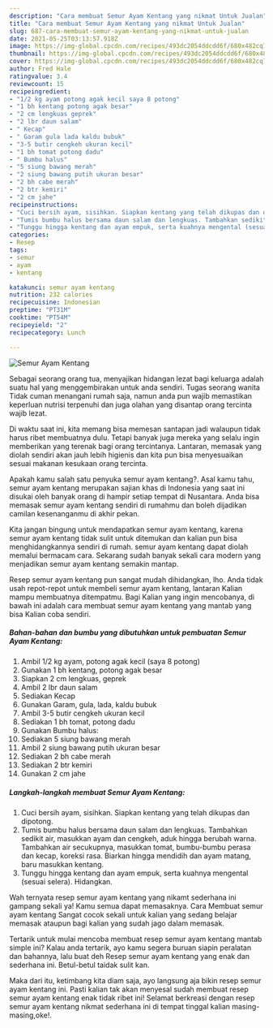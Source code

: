 ```yaml
---
description: "Cara membuat Semur Ayam Kentang yang nikmat Untuk Jualan"
title: "Cara membuat Semur Ayam Kentang yang nikmat Untuk Jualan"
slug: 687-cara-membuat-semur-ayam-kentang-yang-nikmat-untuk-jualan
date: 2021-05-25T03:13:57.918Z
image: https://img-global.cpcdn.com/recipes/493dc2054ddcdd6f/680x482cq70/semur-ayam-kentang-foto-resep-utama.jpg
thumbnail: https://img-global.cpcdn.com/recipes/493dc2054ddcdd6f/680x482cq70/semur-ayam-kentang-foto-resep-utama.jpg
cover: https://img-global.cpcdn.com/recipes/493dc2054ddcdd6f/680x482cq70/semur-ayam-kentang-foto-resep-utama.jpg
author: Fred Hale
ratingvalue: 3.4
reviewcount: 15
recipeingredient:
- "1/2 kg ayam potong agak kecil saya 8 potong"
- "1 bh kentang potong agak besar"
- "2 cm lengkuas geprek"
- "2 lbr daun salam"
- " Kecap"
- " Garam gula lada kaldu bubuk"
- "3-5 butir cengkeh ukuran kecil"
- "1 bh tomat potong dadu"
- " Bumbu halus"
- "5 siung bawang merah"
- "2 siung bawang putih ukuran besar"
- "2 bh cabe merah"
- "2 btr kemiri"
- "2 cm jahe"
recipeinstructions:
- "Cuci bersih ayam, sisihkan. Siapkan kentang yang telah dikupas dan dipotong."
- "Tumis bumbu halus bersama daun salam dan lengkuas. Tambahkan sedikit air, masukkan ayam dan cengkeh, aduk hingga berubah warna. Tambahkan air secukupnya, masukkan tomat, bumbu-bumbu perasa dan kecap, koreksi rasa. Biarkan hingga mendidih dan ayam matang, baru masukkan kentang."
- "Tunggu hingga kentang dan ayam empuk, serta kuahnya mengental (sesuai selera). Hidangkan."
categories:
- Resep
tags:
- semur
- ayam
- kentang

katakunci: semur ayam kentang 
nutrition: 232 calories
recipecuisine: Indonesian
preptime: "PT31M"
cooktime: "PT54M"
recipeyield: "2"
recipecategory: Lunch

---
```



![Semur Ayam Kentang](https://img-global.cpcdn.com/recipes/493dc2054ddcdd6f/680x482cq70/semur-ayam-kentang-foto-resep-utama.jpg)

Sebagai seorang orang tua, menyajikan hidangan lezat bagi keluarga adalah suatu hal yang menggembirakan untuk anda sendiri. Tugas seorang  wanita Tidak cuman menangani rumah saja, namun anda pun wajib memastikan keperluan nutrisi terpenuhi dan juga olahan yang disantap orang tercinta wajib lezat.

Di waktu  saat ini, kita memang bisa memesan santapan jadi walaupun tidak harus ribet membuatnya dulu. Tetapi banyak juga mereka yang selalu ingin memberikan yang terenak bagi orang tercintanya. Lantaran, memasak yang diolah sendiri akan jauh lebih higienis dan kita pun bisa menyesuaikan sesuai makanan kesukaan orang tercinta. 



Apakah kamu salah satu penyuka semur ayam kentang?. Asal kamu tahu, semur ayam kentang merupakan sajian khas di Indonesia yang saat ini disukai oleh banyak orang di hampir setiap tempat di Nusantara. Anda bisa memasak semur ayam kentang sendiri di rumahmu dan boleh dijadikan camilan kesenanganmu di akhir pekan.

Kita jangan bingung untuk mendapatkan semur ayam kentang, karena semur ayam kentang tidak sulit untuk ditemukan dan kalian pun bisa menghidangkannya sendiri di rumah. semur ayam kentang dapat diolah memalui bermacam cara. Sekarang sudah banyak sekali cara modern yang menjadikan semur ayam kentang semakin mantap.

Resep semur ayam kentang pun sangat mudah dihidangkan, lho. Anda tidak usah repot-repot untuk membeli semur ayam kentang, lantaran Kalian mampu membuatnya ditempatmu. Bagi Kalian yang ingin mencobanya, di bawah ini adalah cara membuat semur ayam kentang yang mantab yang bisa Kalian coba sendiri.

<!--inarticleads1-->

##### Bahan-bahan dan bumbu yang dibutuhkan untuk pembuatan Semur Ayam Kentang:

1. Ambil 1/2 kg ayam, potong agak kecil (saya 8 potong)
1. Gunakan 1 bh kentang, potong agak besar
1. Siapkan 2 cm lengkuas, geprek
1. Ambil 2 lbr daun salam
1. Sediakan  Kecap
1. Gunakan  Garam, gula, lada, kaldu bubuk
1. Ambil 3-5 butir cengkeh ukuran kecil
1. Sediakan 1 bh tomat, potong dadu
1. Gunakan  Bumbu halus:
1. Sediakan 5 siung bawang merah
1. Ambil 2 siung bawang putih ukuran besar
1. Sediakan 2 bh cabe merah
1. Sediakan 2 btr kemiri
1. Gunakan 2 cm jahe




<!--inarticleads2-->

##### Langkah-langkah membuat Semur Ayam Kentang:

1. Cuci bersih ayam, sisihkan. Siapkan kentang yang telah dikupas dan dipotong.
1. Tumis bumbu halus bersama daun salam dan lengkuas. Tambahkan sedikit air, masukkan ayam dan cengkeh, aduk hingga berubah warna. Tambahkan air secukupnya, masukkan tomat, bumbu-bumbu perasa dan kecap, koreksi rasa. Biarkan hingga mendidih dan ayam matang, baru masukkan kentang.
1. Tunggu hingga kentang dan ayam empuk, serta kuahnya mengental (sesuai selera). Hidangkan.




Wah ternyata resep semur ayam kentang yang nikamt sederhana ini gampang sekali ya! Kamu semua dapat memasaknya. Cara Membuat semur ayam kentang Sangat cocok sekali untuk kalian yang sedang belajar memasak ataupun bagi kalian yang sudah jago dalam memasak.

Tertarik untuk mulai mencoba membuat resep semur ayam kentang mantab simple ini? Kalau anda tertarik, ayo kamu segera buruan siapin peralatan dan bahannya, lalu buat deh Resep semur ayam kentang yang enak dan sederhana ini. Betul-betul taidak sulit kan. 

Maka dari itu, ketimbang kita diam saja, ayo langsung aja bikin resep semur ayam kentang ini. Pasti kalian tak akan menyesal sudah membuat resep semur ayam kentang enak tidak ribet ini! Selamat berkreasi dengan resep semur ayam kentang nikmat sederhana ini di tempat tinggal kalian masing-masing,oke!.

